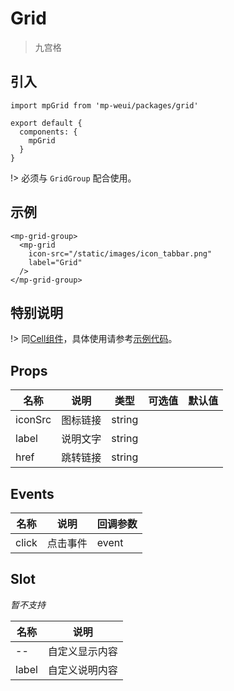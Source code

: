 # Grid

> 九宫格

## 引入

    import mpGrid from 'mp-weui/packages/grid'

    export default {
      components: {
        mpGrid
      }
    }

!> 必须与 `GridGroup` 配合使用。

## 示例

    <mp-grid-group>
      <mp-grid
        icon-src="/static/images/icon_tabbar.png"
        label="Grid"
      />
    </mp-grid-group>

## 特别说明

!> 同[Cell组件](/cell?id=%e7%89%b9%e5%88%ab%e8%af%b4%e6%98%8e)，具体使用请参考[示例代码](https://github.com/youngluo/mp-weui/blob/master/src/pages/grid/index.vue)。

## Props

名称 | 说明 | 类型 | 可选值 | 默认值
-- | -- | -- | -- | --
iconSrc | 图标链接 | string  |  |
label | 说明文字 | string  |  |
href | 跳转链接 | string  |  |

## Events

名称 | 说明 | 回调参数
-- | -- | -- |
click | 点击事件 | event

## Slot

*暂不支持*

名称 | 说明 |
-- | -- |
-- | 自定义显示内容
label | 自定义说明内容

